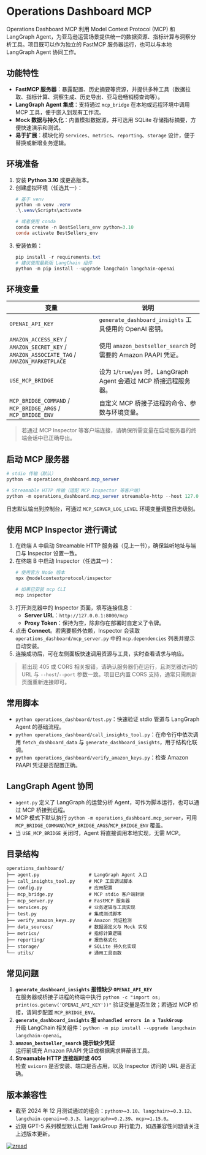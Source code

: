 # Operations Dashboard MCP

Operations Dashboard MCP 利用 Model Context Protocol (MCP) 和 LangGraph Agent，为亚马逊运营场景提供统一的数据资源、指标计算与洞察分析工具。项目既可以作为独立的 FastMCP 服务器运行，也可以与本地 LangGraph Agent 协同工作。

## 功能特性

- **FastMCP 服务器**：暴露配置、历史摘要等资源，并提供多种工具（数据拉取、指标计算、洞察生成、历史导出、亚马逊畅销榜查询等）。
- **LangGraph Agent 集成**：支持通过 `mcp_bridge` 在本地或远程环境中调用 MCP 工具，便于嵌入到现有工作流。
- **Mock 数据与持久化**：内置模拟数据源，并可选用 SQLite 存储指标摘要，方便快速演示和测试。
- **易于扩展**：模块化的 `services`、`metrics`、`reporting`、`storage` 设计，便于替换或新增业务逻辑。

## 环境准备

1. 安装 **Python 3.10** 或更高版本。
2. 创建虚拟环境（任选其一）：
   ```powershell
   # 基于 venv
   python -m venv .venv
   .\.venv\Scripts\activate

   # 或者使用 conda
   conda create -n BestSellers_env python=3.10
   conda activate BestSellers_env
   ```
3. 安装依赖：
   ```powershell
   pip install -r requirements.txt
   # 建议使用最新版 LangChain 组件
   python -m pip install --upgrade langchain langchain-openai
   ```

## 环境变量

| 变量 | 说明 |
| --- | --- |
| `OPENAI_API_KEY` | `generate_dashboard_insights` 工具使用的 OpenAI 密钥。 |
| `AMAZON_ACCESS_KEY` / `AMAZON_SECRET_KEY` / `AMAZON_ASSOCIATE_TAG` / `AMAZON_MARKETPLACE` | 使用 `amazon_bestseller_search` 时需要的 Amazon PAAPI 凭证。 |
| `USE_MCP_BRIDGE` | 设为 `1`/`true`/`yes` 时，LangGraph Agent 会通过 MCP 桥接远程服务器。 |
| `MCP_BRIDGE_COMMAND` / `MCP_BRIDGE_ARGS` / `MCP_BRIDGE_ENV` | 自定义 MCP 桥接子进程的命令、参数与环境变量。 |

> 若通过 MCP Inspector 等客户端连接，请确保所需变量在启动服务器的终端会话中已正确导出。

## 启动 MCP 服务器

```powershell
# stdio 传输（默认）
python -m operations_dashboard.mcp_server

# Streamable HTTP 传输（适配 MCP Inspector 等客户端）
python -m operations_dashboard.mcp_server streamable-http --host 127.0.0.1 --port 8000
```

日志默认输出到控制台，可通过 `MCP_SERVER_LOG_LEVEL` 环境变量调整日志级别。

## 使用 MCP Inspector 进行调试

1. 在终端 A 中启动 Streamable HTTP 服务器（见上一节），确保监听地址与端口与 Inspector 设置一致。
2. 在终端 B 中启动 Inspector（任选其一）：
   ```powershell
   # 使用官方 Node 版本
   npx @modelcontextprotocol/inspector

   # 如果已安装 mcp CLI
   mcp inspector
   ```
3. 打开浏览器中的 Inspector 页面，填写连接信息：
   - **Server URL**：`http://127.0.0.1:8000/mcp`
   - **Proxy Token**：保持为空，除非你在部署时自定义了令牌。
4. 点击 **Connect**。若需要额外依赖，Inspector 会读取 `operations_dashboard/mcp_server.py` 中的 `mcp.dependencies` 列表并提示自动安装。
5. 连接成功后，可在左侧面板快速调用资源与工具，实时查看请求与响应。

> 若出现 405 或 CORS 相关报错，请确认服务器仍在运行，且浏览器访问的 URL 与 `--host`/`--port` 参数一致。项目已内置 CORS 支持，通常只需刷新页面重新连接即可。

## 常用脚本

- `python operations_dashboard/test.py`：快速验证 stdio 管道与 LangGraph Agent 的基础流程。
- `python operations_dashboard/call_insights_tool.py`：在命令行中依次调用 `fetch_dashboard_data` 与 `generate_dashboard_insights`，用于结构化联调。
- `python operations_dashboard/verify_amazon_keys.py`：检查 Amazon PAAPI 凭证是否配置正确。

## LangGraph Agent 协同

- `agent.py` 定义了 LangGraph 的运营分析 Agent，可作为脚本运行，也可以通过 MCP 桥接到远程。
- MCP 模式下默认执行 `python -m operations_dashboard.mcp_server`，可用 `MCP_BRIDGE_COMMAND`/`MCP_BRIDGE_ARGS`/`MCP_BRIDGE_ENV` 覆盖。
- 当 `USE_MCP_BRIDGE` 关闭时，Agent 将直接调用本地实现，无需 MCP。

## 目录结构

```
operations_dashboard/
├── agent.py                  # LangGraph Agent 入口
├── call_insights_tool.py     # MCP 工具调试脚本
├── config.py                 # 应用配置
├── mcp_bridge.py             # MCP stdio 客户端封装
├── mcp_server.py             # FastMCP 服务器
├── services.py               # 业务逻辑与工具实现
├── test.py                   # 集成测试脚本
├── verify_amazon_keys.py     # Amazon 凭证检测
├── data_sources/             # 数据源定义与 Mock 实现
├── metrics/                  # 指标计算逻辑
├── reporting/                # 报告格式化
├── storage/                  # SQLite 持久化实现
└── utils/                    # 通用工具函数
```

## 常见问题

1. **`generate_dashboard_insights` 报错缺少 `OPENAI_API_KEY`**  
   在服务器或桥接子进程的终端中执行 `python -c "import os; print(os.getenv('OPENAI_API_KEY'))"` 验证变量是否生效；若通过 MCP 桥接，请同步配置 `MCP_BRIDGE_ENV`。
2. **`generate_dashboard_insights` 报 `unhandled errors in a TaskGroup`**  
   升级 LangChain 相关组件：`python -m pip install --upgrade langchain langchain-openai`。
3. **`amazon_bestseller_search` 提示缺少凭证**  
   运行前填充 Amazon PAAPI 凭证或根据需求屏蔽该工具。
4. **Streamable HTTP 连接超时或 405**  
   检查 `uvicorn` 是否安装、端口是否占用，以及 Inspector 访问的 URL 是否正确。

## 版本兼容性

- 截至 2024 年 12 月测试通过的组合：`python>=3.10`、`langchain>=0.3.12`、`langchain-openai>=0.3.3`、`langgraph>=0.2.39`、`mcp>=1.15.0`。
- 近期 GPT-5 系列模型默认启用 TaskGroup 并行能力，如遇兼容性问题请关注上述版本更新。

[![zread](https://img.shields.io/badge/Ask_Zread-_.svg?style=flat&color=00b0aa&labelColor=000000&logoColor=ffffff)](https://zread.ai/gaochao0609/E-commerce-Assistant-agent)
